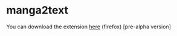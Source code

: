 # manga2text

You can download the extension [here](https://addons.mozilla.org/en-US/firefox/addon/manga2text/) (firefox) [pre-alpha version]
